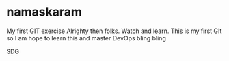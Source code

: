 # namaskaram
My first GIT exercise
Alrighty then folks. Watch and learn.
This is my first GIt so I am hope to learn this and master DevOps bling bling

SDG
